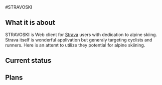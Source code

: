 #STRAVOSKI

## What it is about
STRAVOSKI is Web client for [Strava](strava.com) users with dedication to alpine skiing. Strava itself is wonderful applivation but generaly targeting cyclists and runners. Here is an attemt to utilize they potential for alpine skiining.

## Current status

## Plans
